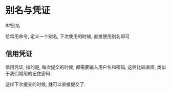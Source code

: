 # 别名与凭证
##别名

给常用命令, 定义一个别名, 下次使用的时候, 直接使用别名即可

## 信用凭证

信用凭证, 指的是, 每次提交的时候, 都需要输入用户名和密码, 这样比较麻烦, 类似于我们常用的记住密码.

这样下次提交的时候, 就可以直接提交了.
